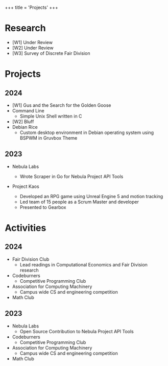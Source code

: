 +++
title = 'Projects'
+++

# Research
- [W1] Under Review
- [W2] Under Review
- [W3] Survey of Discrete Fair Division 

# Projects
## 2024
- [W1] Gus and the Search for the Golden Goose 
- Command Line
  - Simple Unix Shell written in C 
- [W2] Bluff
- Debian Rice
  - Custom desktop environment in Debian operating system using BSPWM in Gruvbox Theme

## 2023
- Nebula Labs
  - Wrote Scraper in Go for Nebula Project API Tools

- Project Kaos
  - Developed an RPG game using Unreal Engine 5 and motion tracking
  - Led team of 15 people as a Scrum Master and developer
  - Presented to Gearbox

# Activities
## 2024
- Fair Division Club
	- Lead readings in Computational Economics and Fair Division research
- Codeburners
	- Competitive Programming Club
- Association for Computing Machinery
	- Campus wide CS and engineering competition
- Math Club
	
## 2023
- Nebula Labs
	- Open Source Contribution to Nebula Project API Tools
- Codeburners
	- Competitive Programming Club
- Association for Computing Machinery
	- Campus wide CS and engineering competition
- Math Club

